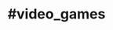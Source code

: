 ---
title                : "#video_games"
permalink            : "/tag/video_games"
tags : 
- "#video_games"
---